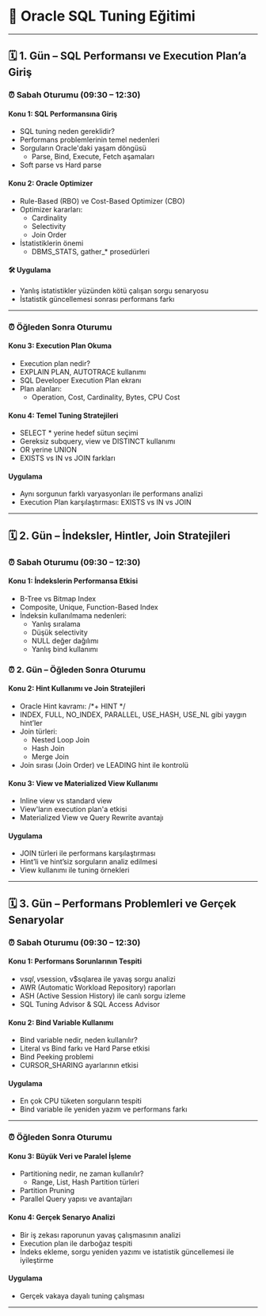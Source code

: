 # 📘 Oracle SQL Tuning Eğitimi


---

## 🗓️ 1. Gün – SQL Performansı ve Execution Plan’a Giriş

### ⏰ Sabah Oturumu (09:30 – 12:30)

####  Konu 1: SQL Performansına Giriş
- SQL tuning neden gereklidir?
- Performans problemlerinin temel nedenleri
- Sorguların Oracle'daki yaşam döngüsü
  - Parse, Bind, Execute, Fetch aşamaları
- Soft parse vs Hard parse

####  Konu 2: Oracle Optimizer
- Rule-Based (RBO) ve Cost-Based Optimizer (CBO)
- Optimizer kararları: 
  - Cardinality
  - Selectivity
  - Join Order
- İstatistiklerin önemi
  - DBMS_STATS, gather_* prosedürleri

#### 🛠️ Uygulama
- Yanlış istatistikler yüzünden kötü çalışan sorgu senaryosu
- İstatistik güncellemesi sonrası performans farkı

---

### ⏰ Öğleden Sonra Oturumu 

####  Konu 3: Execution Plan Okuma
- Execution plan nedir?
- EXPLAIN PLAN, AUTOTRACE kullanımı
- SQL Developer Execution Plan ekranı
- Plan alanları: 
  - Operation, Cost, Cardinality, Bytes, CPU Cost

####  Konu 4: Temel Tuning Stratejileri
- SELECT * yerine hedef sütun seçimi
- Gereksiz subquery, view ve DISTINCT kullanımı
- OR yerine UNION
- EXISTS vs IN vs JOIN farkları

####  Uygulama
- Aynı sorgunun farklı varyasyonları ile performans analizi
- Execution Plan karşılaştırması: EXISTS vs IN vs JOIN

---

## 🗓️ 2. Gün – İndeksler, Hintler, Join Stratejileri

### ⏰ Sabah Oturumu (09:30 – 12:30)

####  Konu 1: İndekslerin Performansa Etkisi
- B-Tree vs Bitmap Index
- Composite, Unique, Function-Based Index
- İndeksin kullanılmama nedenleri:
  - Yanlış sıralama
  - Düşük selectivity
  - NULL değer dağılımı
  - Yanlış bind kullanımı



### ⏰ 2. Gün – Öğleden Sonra Oturumu 

####  Konu 2: Hint Kullanımı ve Join Stratejileri
- Oracle Hint kavramı: /*+ HINT */
- INDEX, FULL, NO_INDEX, PARALLEL, USE_HASH, USE_NL gibi yaygın hint’ler
- Join türleri:
  - Nested Loop Join
  - Hash Join
  - Merge Join
- Join sırası (Join Order) ve LEADING hint ile kontrolü

####  Konu 3: View ve Materialized View Kullanımı
- Inline view vs standard view
- View'ların execution plan'a etkisi
- Materialized View ve Query Rewrite avantajı

####  Uygulama
- JOIN türleri ile performans karşılaştırması
- Hint’li ve hint’siz sorguların analiz edilmesi
- View kullanımı ile tuning örnekleri

---

## 🗓️ 3. Gün – Performans Problemleri ve Gerçek Senaryolar

### ⏰ Sabah Oturumu (09:30 – 12:30)

####  Konu 1: Performans Sorunlarının Tespiti
- v$sql, v$session, v$sqlarea ile yavaş sorgu analizi
- AWR (Automatic Workload Repository) raporları
- ASH (Active Session History) ile canlı sorgu izleme
- SQL Tuning Advisor & SQL Access Advisor

####  Konu 2: Bind Variable Kullanımı
- Bind variable nedir, neden kullanılır?
- Literal vs Bind farkı ve Hard Parse etkisi
- Bind Peeking problemi
- CURSOR_SHARING ayarlarının etkisi

#### Uygulama
- En çok CPU tüketen sorguların tespiti
- Bind variable ile yeniden yazım ve performans farkı

---

### ⏰ Öğleden Sonra Oturumu 

####  Konu 3: Büyük Veri ve Paralel İşleme
- Partitioning nedir, ne zaman kullanılır?
  - Range, List, Hash Partition türleri
- Partition Pruning
- Parallel Query yapısı ve avantajları

####  Konu 4: Gerçek Senaryo Analizi
- Bir iş zekası raporunun yavaş çalışmasının analizi
- Execution plan ile darboğaz tespiti
- İndeks ekleme, sorgu yeniden yazımı ve istatistik güncellemesi ile iyileştirme

####  Uygulama
- Gerçek vakaya dayalı  tuning çalışması

---


